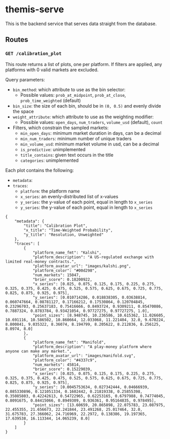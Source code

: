# themis-serve

This is the backend service that serves data straight from the database. 

## Routes

### `GET /calibration_plot`

This route returns a list of plots, one per platform. If filters are applied, any platforms with 0 valid markets are excluded.

Query parameters:

- `bin_method`: which attribute to use as the bin selector:
    - Possible values: `prob_at_midpoint`, `prob_at_close`, `prob_time_weighted` (default)
- `bin_size`: the size of each bin, should be in `(0, 0.5)` and evenly divide the space
- `weight_attribute`: which attribute to use as the weighting modifier:
    - Possible values: `open_days`, `num_traders`, `volume_usd` (default), `count`
- Filters, which constrain the sampled markets:
    - `min_open_days`: minimum market duration in days, can be a decimal
    - `min_num_traders`: minimum number of unique traders
    - `min_volume_usd`: minimum market volume in usd, can be a decimal
    - `is_predictive`: unimplemented
    - `title_contains`: given text occurs in the title
    - `categories`: unimplemented

Each plot contains the following:

- `metadata`:
- `traces`:
    - `platform`: the platform name
    - `x_series`: an evenly-distributed list of x-values
    - `y_series`: the y-value of each point, equal in length to `x_series`
    - `y_series`: the y-value of each point, equal in length to `x_series`

```
{
    "metadata": {
        "title": "Calibration Plot",
        "x_title": "Time-Weighted Probability",
        "y_title": "Resolution, Unweighted"
    },
    "traces": [
        {
            "platform_name_fmt": "Kalshi",
            "platform_description": "A US-regulated exchange with limited real-money contracts.",
            "platform_avatar_url": "images/kalshi.png",
            "platform_color": "#00d298",
            "num_markets": 15047,
            "brier_score": 0.18200922,
            "x_series": [0.025, 0.075, 0.125, 0.175, 0.225, 0.275, 0.325, 0.375, 0.425, 0.475, 0.525, 0.575, 0.625, 0.675, 0.725, 0.775, 0.825, 0.875, 0.925, 0.975],
            "y_series": [0.010714286, 0.018838305, 0.03638814, 0.060747664, 0.08781127, 0.17166212, 0.17530864, 0.120704845, 0.23296703, 0.25637183, 0.75416666, 0.8493724, 0.9309211, 0.85470086, 0.7887324, 0.8783784, 0.93421054, 0.97727275, 0.97727275, 1.0],
            "point_sizes": [8.948745, 10.236586, 10.615362, 11.026605, 10.691116, 10.586502, 10.860664, 12.033068, 11.221404, 32.0, 9.670224, 8.800841, 9.035322, 8.36074, 8.194799, 8.205622, 8.212836, 8.256125, 8.0974, 8.0]
        },
        {
            "platform_name_fmt": "Manifold",
            "platform_description": "A play-money platform where anyone can make any market.",
            "platform_avatar_url": "images/manifold.svg",
            "platform_color": "#4337c9",
            "num_markets": 45814,
            "brier_score": 0.15229039,
            "x_series": [0.025, 0.075, 0.125, 0.175, 0.225, 0.275, 0.325, 0.375, 0.425, 0.475, 0.525, 0.575, 0.625, 0.675, 0.725, 0.775, 0.825, 0.875, 0.925, 0.975],
            "y_series": [0.0045753634, 0.027342444, 0.04666939, 0.085330896, 0.121051334, 0.1602442, 0.21819338, 0.25855398, 0.35085803, 0.42242613, 0.54722965, 0.62253165, 0.6797988, 0.74774045, 0.8091675, 0.84415066, 0.8949309, 0.936361, 0.95164835, 0.978495],
            "point_sizes": [13.60659, 20.865898, 22.075783, 23.087975, 22.455355, 21.656673, 22.241844, 23.491268, 25.017464, 32.0, 31.675783, 27.366062, 24.716969, 22.2972, 0.138386, 19.197365, 17.639538, 16.113344, 14.065239, 8.0]
        }
    ]
}
```